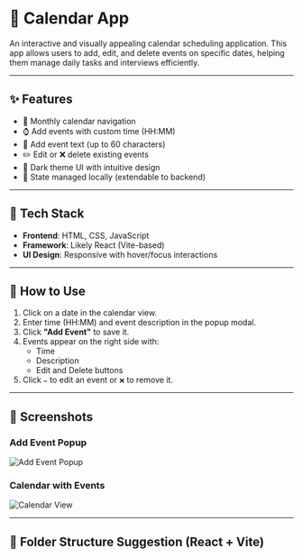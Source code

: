 # 📅 Calendar App

An interactive and visually appealing calendar scheduling application. This app allows users to add, edit, and delete events on specific dates, helping them manage daily tasks and interviews efficiently.

---

## ✨ Features

- 📆 Monthly calendar navigation
- ⌚ Add events with custom time (HH:MM)
- 📝 Add event text (up to 60 characters)
- ✏️ Edit or ❌ delete existing events
- 🌙 Dark theme UI with intuitive design
- 💾 State managed locally (extendable to backend)

---

## 🚀 Tech Stack

- **Frontend**: HTML, CSS, JavaScript
- **Framework**: Likely React (Vite-based)
- **UI Design**: Responsive with hover/focus interactions

---

## 🔧 How to Use

1. Click on a date in the calendar view.
2. Enter time (HH:MM) and event description in the popup modal.
3. Click **"Add Event"** to save it.
4. Events appear on the right side with:
   - Time
   - Description
   - Edit and Delete buttons
5. Click `✏️` to edit an event or `❌` to remove it.

---

## 📸 Screenshots

### Add Event Popup
![Add Event Popup](./assets/add-event.png)

### Calendar with Events
![Calendar View](./assets/calendar-view.png)

---

## 📂 Folder Structure Suggestion (React + Vite)

